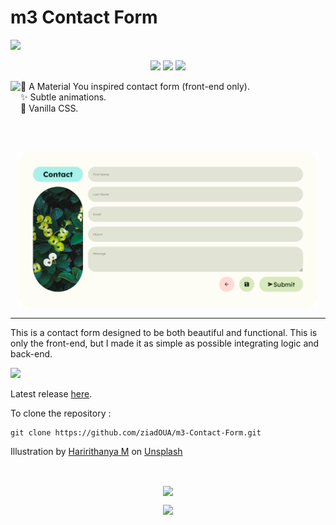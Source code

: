 # m3 Contact Form
<img src="https://pictshare.net/eaaknp.png"/>

<p align="center">
  <img src="https://ziadoua.github.io/m3-Markdown-Badges/badges/HTML/html2.svg">
  <img src="https://ziadoua.github.io/m3-Markdown-Badges/badges/CSS/css2.svg">
  <img src="https://ziadoua.github.io/m3-Markdown-Badges/badges/IDEA/idea2.svg">
</p>

<img align="left" height="75px" src="https://pictshare.net/uihl6g.png">
📧 A Material You inspired contact form (front-end only).
<br>
✨ Subtle animations.
<br>
🌌 Vanilla CSS.

<br><br>

<p align="center"><img src="res/preview.png" width="480px" style="float: center;"/></p>

---

This is a contact form designed to be both beautiful and functional. This is only the front-end, but I made it as simple as possible integrating logic and back-end.

<a href="https://ziadoua.github.io/m3-Contact-Form/" target="_blank" rel="noopener noreferrer"> <img src="https://imgur.com/Wk0lfTg.png" width="250px"/> </a>

Latest release [here](https://github.com/ziadOUA/m3-Contact-Form/releases/latest).

To clone the repository :

    git clone https://github.com/ziadOUA/m3-Contact-Form.git

Illustration by <a href="https://unsplash.com/@haririthanyahr?utm_source=unsplash&utm_medium=referral&utm_content=creditCopyText">Haririthanya M</a> on <a href="https://unsplash.com/s/photos/green-flower?utm_source=unsplash&utm_medium=referral&utm_content=creditCopyText">Unsplash</a>

<br>

<p align="center">
  <a href="https://github.com/ziadOUA">
    <img align="center" height="75px" src="https://pictshare.net/4jwzdi.png">
  </a>
</p>

<p align="center">
  <img src="https://ziadoua.github.io/m3-Markdown-Badges/badges/LicenceMIT/licencemit2.svg">
</p>

